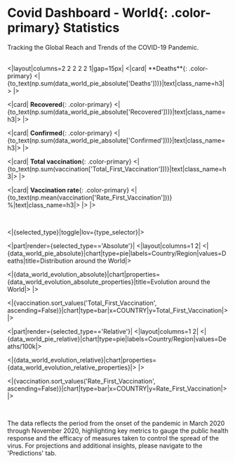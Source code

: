 # Covid Dashboard - **World**{: .color-primary} Statistics

Tracking the Global Reach and Trends of the COVID-19 Pandemic.

<br/>
<|layout|columns=2 2 2 2 2 1|gap=15px|
<|card|
**Deaths**{: .color-primary}
<|{to_text(np.sum(data_world_pie_absolute['Deaths']))}|text|class_name=h3|>
|>

<|card|
**Recovered**{: .color-primary}
<|{to_text(np.sum(data_world_pie_absolute['Recovered']))}|text|class_name=h3|>
|>

<|card|
**Confirmed**{: .color-primary}
<|{to_text(np.sum(data_world_pie_absolute['Confirmed']))}|text|class_name=h3|>
|>

<|card|
**Total vaccination**{: .color-primary}
<|{to_text(np.sum(vaccination['Total_First_Vaccination']))}|text|class_name=h3|>
|>

<|card|
**Vaccination rate**{: .color-primary}
<|{to_text(np.mean(vaccination['Rate_First_Vaccination']))} %|text|class_name=h3|>
|>
|>

<br/>

<|{selected_type}|toggle|lov={type_selector}|>

<|part|render={selected_type=='Absolute'}|
<|layout|columns=1 2|
<|{data_world_pie_absolute}|chart|type=pie|labels=Country/Region|values=Deaths|title=Distribution around the World|>

<|{data_world_evolution_absolute}|chart|properties={data_world_evolution_absolute_properties}|title=Evolution around the World|>
|>

<|{vaccination.sort_values('Total_First_Vaccination', ascending=False)}|chart|type=bar|x=COUNTRY|y=Total_First_Vaccination|>
|>

<|part|render={selected_type=='Relative'}|
<|layout|columns=1 2|
<|{data_world_pie_relative}|chart|type=pie|labels=Country/Region|values=Deaths/100k|>

<|{data_world_evolution_relative}|chart|properties={data_world_evolution_relative_properties}|>
|>

<|{vaccination.sort_values('Rate_First_Vaccination', ascending=False)}|chart|type=bar|x=COUNTRY|y=Rate_First_Vaccination|>
|>

<br/>

The data reflects the period from the onset of the pandemic in March 2020 through November 2020, highlighting key metrics to gauge the public health response and the efficacy of measures taken to control the spread of the virus. For projections and additional insights, please navigate to the 'Predictions' tab.